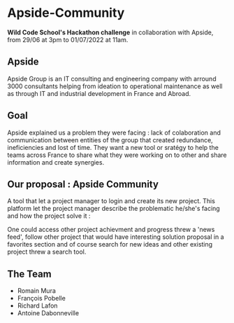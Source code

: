 # Apside-Community

**Wild Code School's Hackathon challenge** in collaboration with Apside, from 29/06 at 3pm to 01/07/2022 at 11am.

## Apside

Apside Group is an IT consulting and engineering company with arround 3000 consultants helping from ideation to operational maintenance as well as through IT and industrial development in France and Abroad.

## Goal

Apside explained us a problem they were facing : lack of colaboration and communication between entities of the group that created redundance, ineficiencies and lost of time. They want a new tool or sratégy to help the teams across France to share what they were working on to other and share information and create synergies.

## Our proposal : Apside Community

A tool that let a project manager to login and create its new project. This platform let the project manager describe the problematic he/she's facing and how the project solve it : 

One could access other project achievment and progress threw a 'news feed', follow other project that would have interesting solution proposal in a favorites section and of course search for new ideas and other existing project threw a search tool.


## The Team

- Romain Mura 
- François Pobelle
- Richard Lafon
- Antoine Dabonneville
